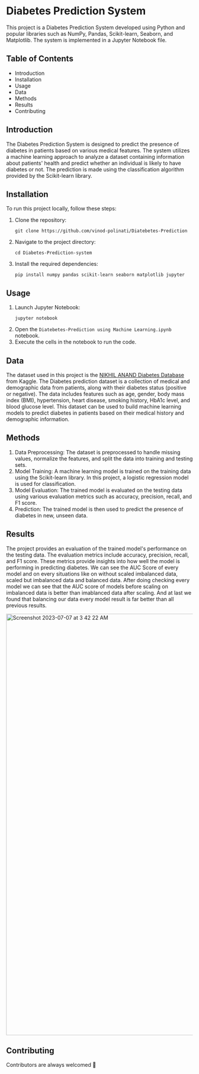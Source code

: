# Diabetes Prediction System

This project is a Diabetes Prediction System developed using Python and popular libraries such as NumPy, Pandas, Scikit-learn, Seaborn, and Matplotlib. The system is implemented in a Jupyter Notebook file.

## Table of Contents
- Introduction
- Installation
- Usage
- Data
- Methods
- Results
- Contributing

## Introduction
The Diabetes Prediction System is designed to predict the presence of diabetes in patients based on various medical features. The system utilizes a machine learning approach to analyze a dataset containing information about patients' health and predict whether an individual is likely to have diabetes or not. The prediction is made using the classification algorithm provided by the Scikit-learn library.

## Installation
To run this project locally, follow these steps:

1. Clone the repository:
   ```
   git clone https://github.com/vinod-polinati/Diatebetes-Prediction
   ```
2. Navigate to the project directory:
   ```
   cd Diabetes-Prediction-system
   ```
3. Install the required dependencies:
   ```
   pip install numpy pandas scikit-learn seaborn matplotlib jupyter
   ```

## Usage
1. Launch Jupyter Notebook:
   ```
   jupyter notebook
   ```
2. Open the `Diatebetes-Prediction using Machine Learning.ipynb` notebook.
3. Execute the cells in the notebook to run the code.

## Data
The dataset used in this project is the [NIKHIL ANAND Diabetes Database](https://www.kaggle.com/datasets/iammustafatz/diabetes-prediction-dataset) from Kaggle. 
The Diabetes prediction dataset is a collection of medical and demographic data from patients, along with their diabetes status (positive or negative). The data includes features such as age, gender, body mass index (BMI), hypertension, heart disease, smoking history, HbA1c level, and blood glucose level. This dataset can be used to build machine learning models to predict diabetes in patients based on their medical history and demographic information.

## Methods
1. Data Preprocessing: The dataset is preprocessed to handle missing values, normalize the features, and split the data into training and testing sets.
2. Model Training: A machine learning model is trained on the training data using the Scikit-learn library. In this project, a logistic regression model is used for classification.
3. Model Evaluation: The trained model is evaluated on the testing data using various evaluation metrics such as accuracy, precision, recall, and F1 score.
4. Prediction: The trained model is then used to predict the presence of diabetes in new, unseen data.

## Results
The project provides an evaluation of the trained model's performance on the testing data. The evaluation metrics include accuracy, precision, recall, and F1 score. These metrics provide insights into how well the model is performing in predicting diabetes. We can see the AUC Score of every model and on every situations like on without scaled imbalanced data, scaled but imbalanced data and balanced data. After doing checking every model we can see that the AUC score of models before scaling on imbalanced data is better than imablanced data after scaling. And at last we found that balancing our data every model result is far better than all previous results.


<img width="1134" alt="Screenshot 2023-07-07 at 3 42 22 AM" src="https://github.com/vinod-polinati/Diatebetes-Prediction/assets/108022173/1e9bc8c5-69ad-4f33-a9c6-33b29a9b8ae7">




## Contributing
Contributors are always welcomed 🫶
